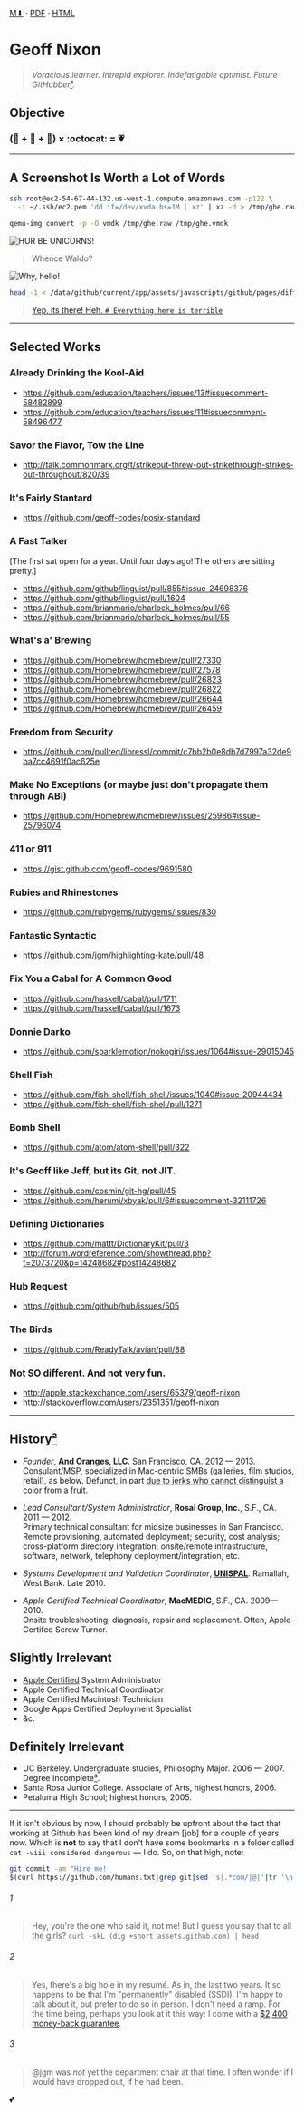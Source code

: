[M⬇︎][MD] · [PDF][PDF] · [HTML][HTML]

Geoff Nixon
===========
> _Voracious learner. Intrepid explorer. Indefatigable optimist. Future GitHubber[¹](#1)._


Objective
---------

### (:city_sunrise: + :trolleybus: + :office:) × :octocat: = :heartpulse: ###

------------------------------------
A Screenshot Is Worth a Lot of Words
------------------------------------

```sh
ssh root@ec2-54-67-44-132.us-west-1.compute.amazonaws.com -p122 \
  -i ~/.ssh/ec2.pem 'dd if=/dev/xvda bs=1M | xz' | xz -d > /tmp/ghe.raw

qemu-img convert -p -O vmdk /tmp/ghe.raw /tmp/ghe.vmdk
```

![HUR BE UNICORNS!][unicorns]

   > Whence Waldo?

![Why, hello!][preflight-checks]

```sh
head -1 < /data/github/current/app/assets/javascripts/github/pages/diffs/split.coffee
```
> [Yep, its there! Heh. `# Everything here is terrible`](https://cloud.githubusercontent.com/assets/98681/4139311/699ef6da-3399-11e4-8d8e-cf0a9e902867.gif)

--------------
Selected Works
--------------

### Already Drinking the Kool-Aid
 - https://github.com/education/teachers/issues/13#issuecomment-58482899
 - https://github.com/education/teachers/issues/11#issuecomment-58496477

### Savor the Flavor, Tow the Line
 - http://talk.commonmark.org/t/strikeout-threw-out-strikethrough-strikes-out-throughout/820/39

### It's Fairly Stantard
 - https://github.com/geoff-codes/posix-standard

### A Fast Talker  
[The first sat open for a year. Until four days ago! The others are sitting pretty.]
 - https://github.com/github/linguist/pull/855#issue-24698376  
 - https://github.com/github/linguist/pull/1604
 - https://github.com/brianmario/charlock_holmes/pull/66
 - https://github.com/brianmario/charlock_holmes/pull/55

### What's a' Brewing
 - https://github.com/Homebrew/homebrew/pull/27330
 - https://github.com/Homebrew/homebrew/pull/27578
 - https://github.com/Homebrew/homebrew/pull/26823
 - https://github.com/Homebrew/homebrew/pull/26822
 - https://github.com/Homebrew/homebrew/pull/26644
 - https://github.com/Homebrew/homebrew/pull/26459

### Freedom from Security
 - https://github.com/pullreq/libressl/commit/c7bb2b0e8db7d7997a32de9ba7cc4691f0ac625e

### Make No Exceptions (or maybe just don't propagate them through ABI)
 - https://github.com/Homebrew/homebrew/issues/25986#issue-25796074

### 411 or 911
 - https://gist.github.com/geoff-codes/9691580

### Rubies and Rhinestones
 - https://github.com/rubygems/rubygems/issues/830

### Fantastic Syntactic
 - https://github.com/jgm/highlighting-kate/pull/48

### Fix You a Cabal for A Common Good
 - https://github.com/haskell/cabal/pull/1711
 - https://github.com/haskell/cabal/pull/1673

### Donnie Darko
 - https://github.com/sparklemotion/nokogiri/issues/1064#issue-29015045

### Shell Fish
 - https://github.com/fish-shell/fish-shell/issues/1040#issue-20944434
 - https://github.com/fish-shell/fish-shell/pull/1271

### Bomb Shell
 - https://github.com/atom/atom-shell/pull/322

### It's Geoff like Jeff, but its Git, not JIT.
 - https://github.com/cosmin/git-hg/pull/45
 - https://github.com/herumi/xbyak/pull/6#issuecomment-32111726

### Defining Dictionaries
 - https://github.com/mattt/DictionaryKit/pull/3
 - http://forum.wordreference.com/showthread.php?t=2073720&p=14248682#post14248682

### Hub Request
 - https://github.com/github/hub/issues/505

### The Birds
 - https://github.com/ReadyTalk/avian/pull/88

### Not SO different. And not very fun.
 - http://apple.stackexchange.com/users/65379/geoff-nixon
 - http://stackoverflow.com/users/2351351/geoff-nixon


---------------
History[²](#2)
---------------

 - _Founder_, __And Oranges, LLC__. San Francisco, CA. 2012 — 2013.  
  Consulant/MSP, specialized in Mac-centric SMBs (galleries, film studios, retail), as below.
  Defunct, in part [due to jerks who cannot distinguist a color from a fruit][oranges].

 - _Lead Consultant/System Administratior_, __Rosai Group, Inc.__, S.F., CA. 2011 — 2012.  
 Primary technical consultant for midsize businesses in San Francisco. Remote provisioning, automated deployment; security, cost analysis; cross-platform directory integration; onsite/remote infrastructure, software, network, telephony deployment/integration, etc.

 - _Systems Development and Validation Coordinator_, __[UNISPAL](http://unispal.un.org/)__. Ramallah, West Bank. Late 2010.

 - _Apple Certified Technical Coordinator_, __MacMEDIC__, S.F., CA. 2009—2010.  
Onsite troubleshooting, diagnosis, repair and replacement. Often, Apple Certifed Screw Turner.


Slightly Irrelevant
-------------------
 - [Apple Certified][apples] System Administrator
 - Apple Certified Technical Coordinator
 - Apple Certified Macintosh Technician
 - Google Apps Certified Deployment Specialist
 - &c.

Definitely Irrelevant
---------------------
 - UC Berkeley. Undergraduate studies, Philosophy Major. 2006 — 2007. Degree Incomplete[³](#3).
 - Santa Rosa Junior College. Associate of Arts, highest honors, 2006.
 - Petaluma High School; highest honors, 2005.

---

If it isn't obvious by now, I should probably be upfront about the fact that working at Github has been kind of my dream [job] for a couple of years now. Which is **not** to say that I don't have some bookmarks in a folder called `cat -viii considered dangerous` — I do. So, on that high, note:

```sh
git commit -am "Hire me!
$(curl https://github.com/humans.txt|grep git|sed 's|.*com/|@|'|tr '\n' ' ')"
```

###### 1
> Hey, you're the one who said it, not me! But I guess you say that to all the girls?
  `curl -skL (dig +short assets.github.com) | head`

###### 2
> Yes, there's a big hole in my resumé. As in, the last two years. It so happens to be that I'm "permanently" disabled (SSDI). I'm happy to talk about it, but prefer to do so in person. I don't need a ramp. For the time being, perhaps you look at it this way: I come with a [$2,400 money-back guarantee](http://www.edd.ca.gov/jobs_and_training/WOTC_Employer_Guide.htm).

###### 3
> @jgm was _not_ yet the department chair at that time. I often wonder if I would have dropped out, if he had been.

[MD]:               https://raw.github.com/geoff-codes/geoff/gh-pages/index.md
[PDF]:              https://geoff-codes.github.io/geoff/resume.pdf
[HTML]:             https://geoff-codes.github.io/geoff/index.html
[apples]:           https://geoff-codes.github.io/geoff/html/applecertified.html
[oranges]:          https://geoff-codes.github.io/geoff/html/orange-cease-and-desist.html
[unicorns]:         https://geoff-codes.github.io/geoff/img/HUR-BE-UNICORNS---aws-local-vm.png
[preflight-checks]: https://geoff-codes.github.io/geoff/img/hello-future-githubber---preflight-checks---contributing---ruby_concealer.png

:two_hearts:

